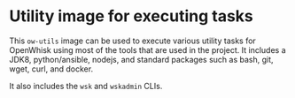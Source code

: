 <!--
#
# Licensed to the Apache Software Foundation (ASF) under one or more
# contributor license agreements.  See the NOTICE file distributed with
# this work for additional information regarding copyright ownership.
# The ASF licenses this file to You under the Apache License, Version 2.0
# (the "License"); you may not use this file except in compliance with
# the License.  You may obtain a copy of the License at
#
#     http://www.apache.org/licenses/LICENSE-2.0
#
# Unless required by applicable law or agreed to in writing, software
# distributed under the License is distributed on an "AS IS" BASIS,
# WITHOUT WARRANTIES OR CONDITIONS OF ANY KIND, either express or implied.
# See the License for the specific language governing permissions and
# limitations under the License.
#
-->

# Utility image for executing tasks

This `ow-utils` image can be used to execute various utility tasks for OpenWhisk
using most of the tools that are used in the project. It includes a JDK8,
python/ansible, nodejs, and standard packages such as bash, git, wget, curl, and
docker.

It also includes the `wsk` and `wskadmin` CLIs.

